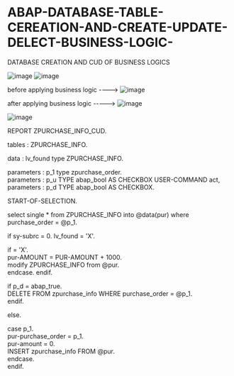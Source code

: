 # ABAP-DATABASE-TABLE-CEREATION-AND-CREATE-UPDATE-DELECT-BUSINESS-LOGIC-
DATABASE CREATION AND CUD OF BUSINESS LOGICS

![image](https://github.com/user-attachments/assets/8e3d53b6-11c3-4ba2-8419-ed5e658396e6)
![image](https://github.com/user-attachments/assets/c61cda55-dbbb-4e52-a919-10d26a318d6c)

before applying business logic ----> ![image](https://github.com/user-attachments/assets/2ebddede-118b-41e4-b8a2-83a14f72afa6)

after applying business logic -----> ![image](https://github.com/user-attachments/assets/02fd8d8f-5f6f-48a5-8edd-4f09c4a9e4a8)

![image](https://github.com/user-attachments/assets/53d7eed2-a642-46fb-bd12-e66e22adc494)


REPORT ZPURCHASE_INFO_CUD.

tables : ZPURCHASE_INFO.

data : lv_found type ZPURCHASE_INFO.  


parameters :  p_1 type zpurchase_order.  
parameters : p_u TYPE abap_bool AS CHECKBOX USER-COMMAND act,               
parameters : p_d TYPE abap_bool AS CHECKBOX.  


START-OF-SELECTION.  

select single * from ZPURCHASE_INFO into @data(pur) where purchase_order = @p_1.

if sy-subrc = 0.
lv_found = 'X'.

if = 'X'.     
pur-AMOUNT = PUR-AMOUNT + 1000.     
modify  ZPURCHASE_INFO from @pur.    
endcase.
endif.


if p_d = abap_true.    
DELETE FROM zpurchase_info WHERE purchase_order = @p_1.  
endif.


else.  


case p_1.    
pur-purchase_order = p_1.   
pur-amount = 0.    
INSERT zpurchase_info FROM @pur.  
endcase.    
endif.




